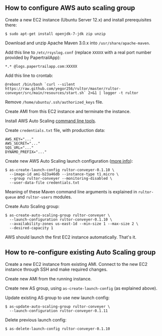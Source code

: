 ## How to configure AWS auto scaling group

Create a new EC2 instance (Ubuntu Server 12.x) and install prerequisites there:

```
$ sudo apt-get install openjdk-7-jdk zip unzip
```

Download and unzip Apache Maven 3.0.x into `/usr/share/apache-maven`.

Add this line to `/etc/rsyslog.conf` (replace `XXXXX` with a real port
number provided by PapertrailApp):

```
*.* @logs.papertrailapp.com:XXXXX
```

Add this line to crontab:

```
@reboot /bin/bash `curl --silent https://raw.github.com/yegor256/rultor/master/rultor-conveyer/src/main/resources/start.sh` 2>&1 | logger -t rultor
```

Remove `/home/ubuntu/.ssh/authorized_keys` file.

Create AMI from this EC2 instance and terminate the instance.

Install AWS Auto Scaling [command line tools](http://aws.amazon.com/developertools/2535).

Create `credentials.txt` file, with production data:

```
AWS_KEY="..."
AWS_SECRET="..."
SQS_URL="..."
DYNAMO_PREFIX="..."
```

Create new AWS Auto Scaling launch configuration ([more info](http://docs.aws.amazon.com/AutoScaling/latest/DeveloperGuide/US_BasicSetup.html)):

```
$ as-create-launch-config rultor-conveyer-0.1.10 \
  --image-id ami-b23a46db --instance-type t1.micro \
  --group rultor-conveyer --monitoring-disabled \
  --user-data-file credentials.txt
```

Meaning of these Maven command line arguments is explained in
`rultor-queue` and `rultor-users` modules.

Create Auto Scaling group:

```
$ as-create-auto-scaling-group rultor-conveyer \
  --launch-configuration rultor-conveyer-0.1.10 \
  --availability-zones us-east-1d --min-size 1 --max-size 2 \
  --desired-capacity 1
```

AWS should launch the first EC2 instance automatically. That's it.

## How to re-configure existing Auto Scaling group

Create a new EC2 instance from existing AMI. Connect to the new EC2 instance
through SSH and make required changes.

Create new AMI from the running instance.

Create new AS group, using `as-create-launch-config` (as explained above).

Update existing AS group to use new launch config:

```
$ as-update-auto-scaling-group rultor-conveyer \
  --launch-configuration rultor-conveyer-0.1.11
```

Delete previous launch config:

```
$ as-delete-launch-config rultor-conveyer-0.1.10
```

